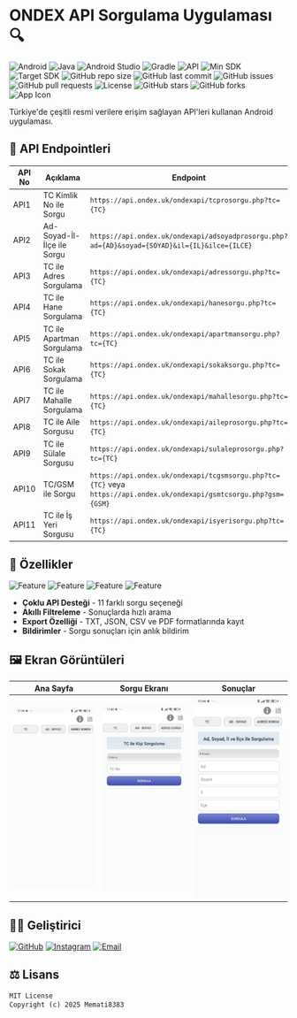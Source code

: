 # ONDEX API Sorgulama Uygulaması 🔍

![Android](https://img.shields.io/badge/Android-3DDC84?logo=android&logoColor=white)
![Java](https://img.shields.io/badge/Java-007396?logo=java&logoColor=white)
![Android Studio](https://img.shields.io/badge/Android_Studio-3DDC84?logo=android-studio&logoColor=white)
![Gradle](https://img.shields.io/badge/Gradle-02303A?logo=gradle&logoColor=white)
![API](https://img.shields.io/badge/API-11%20Endpoints-blue)
![Min SDK](https://img.shields.io/badge/Min%20SDK-21-orange)
![Target SDK](https://img.shields.io/badge/Target%20SDK-33-yellow)
![GitHub repo size](https://img.shields.io/github/repo-size/Memati8383/Ondex-API-Mobil-Game)
![GitHub last commit](https://img.shields.io/github/last-commit/Memati8383/Ondex-API-Mobil-Game)
![GitHub issues](https://img.shields.io/github/issues/Memati8383/Ondex-API-Mobil-Game)
![GitHub pull requests](https://img.shields.io/github/issues-pr/Memati8383/Ondex-API-Mobil-Game)
![License](https://img.shields.io/badge/License-MIT-green)
![GitHub stars](https://img.shields.io/github/stars/Memati8383/Ondex-API-Mobil-Game?style=social)
![GitHub forks](https://img.shields.io/github/forks/Memati8383/Ondex-API-Mobil-Game?style=social)
![App Icon](app-icon.png)

Türkiye'de çeşitli resmi verilere erişim sağlayan API'leri kullanan Android uygulaması.

## 📌 API Endpointleri

| API No | Açıklama | Endpoint |
|--------|----------|----------|
| API1 | TC Kimlik No ile Sorgu | `https://api.ondex.uk/ondexapi/tcprosorgu.php?tc={TC}` |
| API2 | Ad-Soyad-İl-İlçe ile Sorgu | `https://api.ondex.uk/ondexapi/adsoyadprosorgu.php?ad={AD}&soyad={SOYAD}&il={IL}&ilce={ILCE}` |
| API3 | TC ile Adres Sorgulama | `https://api.ondex.uk/ondexapi/adressorgu.php?tc={TC}` |
| API4 | TC ile Hane Sorgulama | `https://api.ondex.uk/ondexapi/hanesorgu.php?tc={TC}` |
| API5 | TC ile Apartman Sorgulama | `https://api.ondex.uk/ondexapi/apartmansorgu.php?tc={TC}` |
| API6 | TC ile Sokak Sorgulama | `https://api.ondex.uk/ondexapi/sokaksorgu.php?tc={TC}` |
| API7 | TC ile Mahalle Sorgulama | `https://api.ondex.uk/ondexapi/mahallesorgu.php?tc={TC}` |
| API8 | TC ile Aile Sorgusu | `https://api.ondex.uk/ondexapi/aileprosorgu.php?tc={TC}` |
| API9 | TC ile Sülale Sorgusu | `https://api.ondex.uk/ondexapi/sulaleprosorgu.php?tc={TC}` |
| API10 | TC/GSM ile Sorgu | `https://api.ondex.uk/ondexapi/tcgsmsorgu.php?tc={TC}` veya `https://api.ondex.uk/ondexapi/gsmtcsorgu.php?gsm={GSM}` |
| API11 | TC ile İş Yeri Sorgusu | `https://api.ondex.uk/ondexapi/isyerisorgu.php?tc={TC}` |

## 🚀 Özellikler

![Feature](https://img.shields.io/badge/-11%20Farklı%20API%20Sorgusu-blue)
![Feature](https://img.shields.io/badge/-Filtreleme%20Özelliği-orange)
![Feature](https://img.shields.io/badge/-4%20Formatta%20Dışa%20Aktarma-green)
![Feature](https://img.shields.io/badge/-Bildirim%20Sistemi-yellow)

- **Çoklu API Desteği** - 11 farklı sorgu seçeneği
- **Akıllı Filtreleme** - Sonuçlarda hızlı arama
- **Export Özelliği** - TXT, JSON, CSV ve PDF formatlarında kayıt
- **Bildirimler** - Sorgu sonuçları için anlık bildirim

## 🖼️ Ekran Görüntüleri

| Ana Sayfa | Sorgu Ekranı | Sonuçlar |
|-----------|--------------|----------|
| ![Main](main.jpg) | ![Query1](query1.jpg) | ![Query2](query2.jpg) |

## 👨‍💻 Geliştirici

[![GitHub](https://img.shields.io/badge/GitHub-Memati8383-black?logo=github)](https://github.com/Memati8383)
[![Instagram](https://img.shields.io/badge/Instagram-ferit22901-E4405F?logo=instagram)](https://instagram.com/ferit22901)
[![Email](https://img.shields.io/badge/Email-akdemirferit%40gmail.com-red?logo=gmail)](mailto:akdemirferit@gmail.com)

## ⚖️ Lisans

```text
MIT License
Copyright (c) 2025 Memati8383
```
